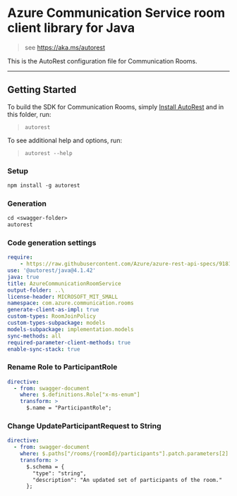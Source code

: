 # Azure Communication Service room client library for Java

> see https://aka.ms/autorest

This is the AutoRest configuration file for Communication Rooms.

---
## Getting Started
To build the SDK for Communication Rooms, simply [Install AutoRest](https://aka.ms/autorest) and
in this folder, run:

> `autorest`

To see additional help and options, run:

> `autorest --help`

### Setup
```ps
npm install -g autorest
```

### Generation
```ps
cd <swagger-folder>
autorest
```

### Code generation settings
``` yaml
require:
    - https://raw.githubusercontent.com/Azure/azure-rest-api-specs/91813ca7a287fe944262e992413ce4d51d987276/specification/communication/data-plane/Rooms/readme.md
use: '@autorest/java@4.1.42'
java: true
title: AzureCommunicationRoomService
output-folder: ..\
license-header: MICROSOFT_MIT_SMALL
namespace: com.azure.communication.rooms
generate-client-as-impl: true
custom-types: RoomJoinPolicy
custom-types-subpackage: models
models-subpackage: implementation.models
sync-methods: all
required-parameter-client-methods: true
enable-sync-stack: true
```

### Rename Role to ParticipantRole
```yaml
directive:
  - from: swagger-document
    where: $.definitions.Role["x-ms-enum"]
    transform: >
      $.name = "ParticipantRole";
```

### Change UpdateParticipantRequest to String
```yaml
directive:
  - from: swagger-document
    where: $.paths["/rooms/{roomId}/participants"].patch.parameters[2]
    transform: >
      $.schema = {
        "type": "string",
        "description": "An updated set of participants of the room."
      };
```

